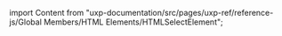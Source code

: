 
import Content from "uxp-documentation/src/pages/uxp-ref/reference-js/Global Members/HTML Elements/HTMLSelectElement";

<Content query="product=xd"/>
